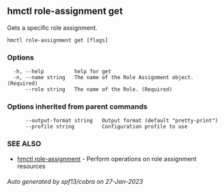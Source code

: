 ## hmctl role-assignment get

Gets a specific role assignment.

```
hmctl role-assignment get [flags]
```

### Options

```
  -h, --help          help for get
  -n, --name string   The name of the Role Assignment object. (Required)
      --role string   The name of the Role. (Required)
```

### Options inherited from parent commands

```
      --output-format string   Output format (default "pretty-print")
      --profile string         Configuration profile to use
```

### SEE ALSO

* [hmctl role-assignment](hmctl_role-assignment.md)	 - Perform operations on role assignment resources

###### Auto generated by spf13/cobra on 27-Jan-2023
